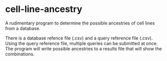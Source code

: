 # cell-line-ancestry
A rudimentary program to determine the possible ancestries of cell lines from a database.

There is a database refence file (.csv) and a query reference file (.csv). Using the query reference file, multiple queries can be submitted at once.
The program will write possible ancestries to a results file that will show the combinations. 

